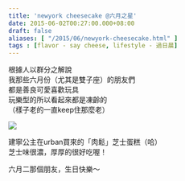 ```yaml
---
title: 'newyork cheesecake @六月之星'
date: 2015-06-02T00:27:00.000+08:00
draft: false
aliases: [ "/2015/06/newyork-cheesecake.html" ]
tags : [flavor - say cheese, lifestyle - 過日晨]
---
```


根據人以群分之解說  
我那些六月份（尤其是雙子座）的朋友們  
都是善良可愛喜歡玩具  
玩樂型的所以看起來都是凍齡的  
（樣子老的一直keep住那麼老）  

![](/images/urbanvycheesecake.jpg)

建寧公主在urban買來的「肉鬆」芝士蛋糕（哈）  
芝士味很濃，厚厚的很好吃喔！  
  
六月二那個朋友，生日快樂～
